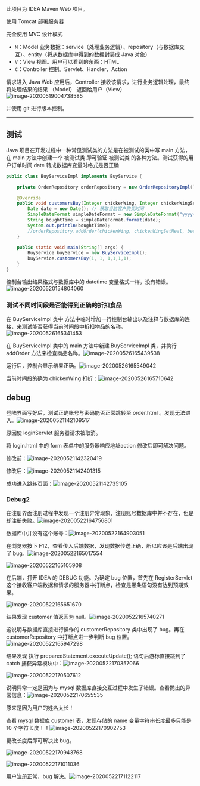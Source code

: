此项目为 IDEA Maven Web 项目。

使用 Tomcat 部署服务器

完全使用 MVC 设计模式

- `M`：Model	    业务数据：service（处理业务逻辑）、repository（与数据库交互）、entity（将从数据库中得到的数据封装成 Java 对象）
- `V`：View          视图。用户可以看到的东西：HTML
- `C`：Controller  控制。Servlet、Handler、Action

请求进入 Java Web 应用后，Controller 接收该请求，进行业务逻辑处理，最终将处理结果的结果 （Model） 返回给用户（View）![image-20200519004738585](README.assets/image-20200519004738585.png)

并使用 git 进行版本控制。

*********

## 测试

Java 项目在开发过程中一种常见测试类的方法是在被测试的类中写 main 方法，在 main 方法中创建一个 被测试类 即可验证 被测试类 的各种方法。测试获得的用户订单时间 date 转成数据库变量时格式是否正确

```java
public class BuyServiceImpl implements BuyService {

    private OrderRepository orderRepository = new OrderRepositoryImpl();

    @Override
    public void customersBuy(Integer chickenWing, Integer chickenWingSetMeal, Integer beer, Integer hamburger, Integer congee, Integer cola) {
        Date date = new Date(); // 获取当前客户购买时间
        SimpleDateFormat simpleDateFormat = new SimpleDateFormat("yyyy-MM-dd HH:mm:ss");
        String boughtTime = simpleDateFormat.format(date);
        System.out.println(boughtTime);
        //orderRepository.addOrder(chickenWing, chickenWingSetMeal, beer, hamburger, congee, cola, boughtTime);
    }

    public static void main(String[] args) {
        BuyService buyService = new BuyServiceImpl();
        buyService.customersBuy(1, 1, 1,1,1,1);
    }
}
```

控制台输出结果格式与数据库中的 datetime 变量格式一样，没有错误。![image-20200520154804060](README.assets/image-20200520154804060.png)



### 测试不同时间段是否能得到正确的折扣食品

在 BuyServiceImpl 类中 方法中临时增加一行控制台输出以及注释与数据库的连接，来测试能否获得当前时间段中折扣物品的名称。![image-20200526165341453](README.assets/image-20200526165341453.png)



在 BuyServiceImpl 类中的 main 方法中新建 BuyServiceImpl 类，并执行 addOrder 方法来检查商品名称。![image-20200526165439538](README.assets/image-20200526165439538.png)

运行后，控制台显示结果正确。![image-20200526165549042](README.assets/image-20200526165549042.png)

当前时间段的确为 chickenWing 打折：![image-20200526165710642](README.assets/image-20200526165710642.png)



## debug

登陆界面写好后，测试正确账号与密码能否正常跳转至 order.html 。发现无法进入。![image-20200521142109517](README.assets/image-20200521142109517.png)

原因使 loginServlet 服务器请求被取消。

将 login.html 中的 form 表单中的服务器响应地址action 修改后即可解决问题。

修改前：![image-20200521142320419](README.assets/image-20200521142320419.png)

修改后：![image-20200521142401315](README.assets/image-20200521142401315.png)

成功进入跳转页面：![image-20200521142735105](README.assets/image-20200521142735105.png)



### Debug2

在注册界面注册过程中发现一个注册异常现象，注册账号数据库中并不存在，但是却注册失败。![image-20200522164756801](README.assets/image-20200522164756801.png)

数据库中并没有这个账号：![image-20200522164903051](README.assets/image-20200522164903051.png)

在浏览器按下 F12，查看传入后端数据，发现数据传送正确，所以应该是后端出现了 bug。![image-20200522165017554](README.assets/image-20200522165017554.png)

![image-20200522165105908](README.assets/image-20200522165105908.png)

在后端，打开 IDEA 的 DEBUG 功能。为确定 bug 位置，首先在 RegisterServlet 这个接收客户端数据和请求的服务器中打断点，检查是哪条语句没有达到预期效果。

![image-20200522165651670](README.assets/image-20200522165651670.png)

结果发现 customer 值返回为 null。![image-20200522165740271](README.assets/image-20200522165740271.png)

这说明与数据库直接进行操作的 customerRepository 类中出现了 bug。再在 customerRepository 中打断点进一步判断 bug 位置。![image-20200522165947298](README.assets/image-20200522165947298.png)

结果发现 执行 preparedStatement.executeUpdate(); 语句后游标直接跳到了 catch 捕获异常模块中：![image-20200522170357066](README.assets/image-20200522170357066.png)

![image-20200522170507612](README.assets/image-20200522170507612.png)



说明异常一定是因为与 mysql 数据库直接交互过程中发生了错误。查看抛出的异常信息：![image-20200522170655535](README.assets/image-20200522170655535.png)

原来是因为用户的姓名太长！

查看 mysql 数据库 customer 表，发现存储的 name 变量字符串长度最多只能是 10 个字符长度！！![image-20200522170902753](README.assets/image-20200522170902753.png)

更改长度后即可解决此 bug。

![image-20200522170943768](README.assets/image-20200522170943768.png)

![image-20200522171011036](README.assets/image-20200522171011036.png)

用户注册正常，bug 解决。![image-20200522171122117](README.assets/image-20200522171122117.png)

